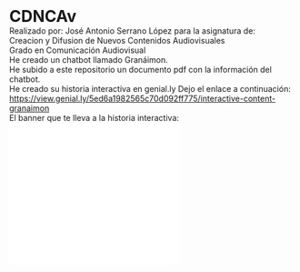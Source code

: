 # CDNCAv
Realizado por: José Antonio Serrano López para la asignatura de:

Creacion y Difusion de Nuevos Contenidos Audiovisuales

Grado en Comunicación Audiovisual


He creado un chatbot llamado Granáimon.

He subido a este repositorio un documento pdf con la información del chatbot.

He creado su historia interactiva en genial.ly Dejo el enlace a continuación:

https://view.genial.ly/5ed6a1982565c70d092ff775/interactive-content-granaimon

El banner que te lleva a la historia interactiva:

<!DOCTYPE html>
<html>

<head>
  <meta charset="utf-8">
  <meta name="generator" content="Google Web Designer 8.0.2.0506">
  <meta name="template" content="Banner 3.0.0">
  <meta name="environment" content="gwd-dv360">
  <meta name="viewport" content="width=device-width, initial-scale=1.0">
  <link href="gwdpage_style.css" rel="stylesheet" data-version="13" data-exports-type="gwd-page">
  <link href="gwdpagedeck_style.css" rel="stylesheet" data-version="14" data-exports-type="gwd-pagedeck">
  <link href="gwdgooglead_style.css" rel="stylesheet" data-version="8" data-exports-type="gwd-google-ad">
  <link href="gwdimage_style.css" rel="stylesheet" data-version="14" data-exports-type="gwd-image">
  <style type="text/css" id="gwd-lightbox-style">
    .gwd-lightbox {
      overflow: hidden;
    }
  </style>
  <style type="text/css" id="gwd-text-style">
    p {
      margin: 0px;
    }
    h1 {
      margin: 0px;
    }
    h2 {
      margin: 0px;
    }
    h3 {
      margin: 0px;
    }
  </style>
  <style type="text/css">
    html, body {
      width: 100%;
      height: 100%;
      margin: 0px;
    }
    .gwd-page-container {
      position: relative;
      width: 100%;
      height: 100%;
    }
    .gwd-page-content {
      background-color: transparent;
      transform: perspective(1400px) matrix3d(1, 0, 0, 0, 0, 1, 0, 0, 0, 0, 1, 0, 0, 0, 0, 1);
      transform-style: preserve-3d;
      position: absolute;
    }
    .gwd-page-wrapper {
      background-color: rgb(255, 255, 255);
      position: absolute;
      transform: translateZ(0px);
    }
    .gwd-page-size {
      width: 300px;
      height: 250px;
    }
    .gwd-image-qzat {
      position: absolute;
      height: 100px;
      width: 100px;
      left: -26px;
      top: 2px;
      transform-style: preserve-3d;
      transform: translate3d(0px, 0px, 0px);
    }
    .gwd-image-1cgf {
      position: absolute;
      width: 400px;
      height: 260px;
      left: -48px;
      top: -11px;
    }
    @keyframes gwd-gen-1udegwdanimation_gwd-keyframes {
      0% {
        transform: translate3d(0px, 0px, 0px);
        width: 100px;
        height: 100px;
        animation-timing-function: linear;
      }
      25% {
        transform: translate3d(185px, 28px, 0px);
        width: 200px;
        height: 200px;
        animation-timing-function: linear;
      }
      100% {
        transform: translate3d(185px, 28px, 0px);
        width: 200px;
        height: 200px;
        animation-timing-function: linear;
      }
    }
    #page1.gwd-play-animation .gwd-gen-1udegwdanimation {
      animation: 2s linear 0s 1 normal forwards running gwd-gen-1udegwdanimation_gwd-keyframes;
    }
    .gwd-image-16hp {
      position: absolute;
      top: 235px;
      left: 488px;
      width: 600px;
      height: 400px;
    }
    .gwd-imagebutton-1guy {
      position: absolute;
      width: 200px;
      height: 140px;
      left: 166px;
      top: 68px;
    }
  </style>
  <script data-source="googbase_min.js" data-version="4" data-exports-type="googbase" src="googbase_min.js"></script>
  <script data-source="gwd_webcomponents_v1_min.js" data-version="2" data-exports-type="gwd_webcomponents_v1" src="gwd_webcomponents_v1_min.js"></script>
  <script data-source="gwdpage_min.js" data-version="13" data-exports-type="gwd-page" src="gwdpage_min.js"></script>
  <script data-source="gwdpagedeck_min.js" data-version="14" data-exports-type="gwd-pagedeck" src="gwdpagedeck_min.js"></script>
  <script data-source="https://s0.2mdn.net/ads/studio/Enabler.js" data-exports-type="gwd-google-ad" src="https://s0.2mdn.net/ads/studio/Enabler.js"></script>
  <script data-source="gwdgooglead_min.js" data-version="8" data-exports-type="gwd-google-ad" src="gwdgooglead_min.js"></script>
  <script data-source="gwdimage_min.js" data-version="14" data-exports-type="gwd-image" src="gwdimage_min.js"></script>
  <script data-source="gwdimagebutton_min.js" data-version="12" data-exports-type="gwd-imagebutton" src="gwdimagebutton_min.js"></script>
  <script type="text/javascript" gwd-events="support" src="gwd-events-support.1.0.js"></script>
  <script type="text/javascript" gwd-events="handlers">
    gwd.auto_Gwd_imagebutton_1Click = function(event) {
      // GWD Predefined Function
      gwd.actions.gwdGoogleAd.exit('gwd-ad', 'nada', 'https://view.genial.ly/5ed6a1982565c70d092ff775/interactive-content-granaimon', true, true, 'page1');
    };
  </script>
  <script type="text/javascript" gwd-events="registration">
    // Código de soporte para la administración de eventos en Google Web Designer
    // Este bloqueo de la secuencia de comandos se genera automáticamente. No lo edite.
    gwd.actions.events.registerEventHandlers = function(event) {
      gwd.actions.events.addHandler('gwd-imagebutton_1', 'click', gwd.auto_Gwd_imagebutton_1Click, false);
    };
    gwd.actions.events.deregisterEventHandlers = function(event) {
      gwd.actions.events.removeHandler('gwd-imagebutton_1', 'click', gwd.auto_Gwd_imagebutton_1Click, false);
    };
    document.addEventListener("DOMContentLoaded", gwd.actions.events.registerEventHandlers);
    document.addEventListener("unload", gwd.actions.events.deregisterEventHandlers);
  </script>
</head>

<body>
  <gwd-google-ad id="gwd-ad" polite-load="">
    <gwd-metric-configuration></gwd-metric-configuration>
    <gwd-pagedeck class="gwd-page-container" id="pagedeck">
      <gwd-page id="page1" class="gwd-page-wrapper gwd-page-size gwd-lightbox" data-gwd-width="300px" data-gwd-height="250px">
        <div class="gwd-page-content gwd-page-size">
          <gwd-image id="alhambra-etrrazas-granada-panoramica-t" source="assets/alhambra-etrrazas-granada-panoramica-t.jpg" scaling="stretch" class="gwd-image-1cgf"></gwd-image>
          <gwd-image id="gwd-image_1" source="assets/pngflow.com.png" scaling="stretch" class="gwd-image-qzat gwd-gen-1udegwdanimation"></gwd-image>
          <gwd-imagebutton id="gwd-imagebutton_1" up-image="" over-image="" down-image="" scaling="cover" class="gwd-imagebutton-1guy"></gwd-imagebutton>
        </div>
      </gwd-page>
    </gwd-pagedeck>
    <gwd-exit metric="nada" url="https://view.genial.ly/5ed6a1982565c70d092ff775/interactive-content-granaimon"></gwd-exit>
  </gwd-google-ad>
  <script type="text/javascript" id="gwd-init-code">
    (function() {
      var gwdAd = document.getElementById('gwd-ad');

      /**
       * Handles the DOMContentLoaded event. The DOMContentLoaded event is
       * fired when the document has been completely loaded and parsed.
       */
      function handleDomContentLoaded(event) {

      }

      /**
       * Handles the WebComponentsReady event. This event is fired when all
       * custom elements have been registered and upgraded.
       */
      function handleWebComponentsReady(event) {
        // Start the Ad lifecycle.
        setTimeout(function() {
          gwdAd.initAd();
        }, 0);
      }

      /**
       * Handles the event that is dispatched after the Ad has been
       * initialized and before the default page of the Ad is shown.
       */
      function handleAdInitialized(event) {}

      window.addEventListener('DOMContentLoaded',
        handleDomContentLoaded, false);
      window.addEventListener('WebComponentsReady',
        handleWebComponentsReady, false);
      window.addEventListener('adinitialized',
        handleAdInitialized, false);
    })();
  </script>
</body>

</html>


Granada, 2020
